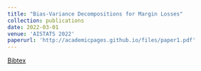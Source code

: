 ```yaml
---
title: "Bias-Variance Decompositions for Margin Losses"
collection: publications
date: 2022-03-01
venue: 'AISTATS 2022'
paperurl: 'http://academicpages.github.io/files/paper1.pdf'
---
```


<a href="https://scholar.googleusercontent.com/scholar.bib?q=info:xytlQCJxY3UJ:scholar.google.com/&output=citation&scisdr=CgXs6-GoEMvQsNI3dYw:AAGBfm0AAAAAYkMxbYx_cqUllQaKy7DFskmEqQrdJ69O&scisig=AAGBfm0AAAAAYkMxbSO1Vc_iMWoaEhexOwFjcsZ-AEAV&scisf=4&ct=citation&cd=-1&hl=en&scfhb=1">Bibtex</a>
